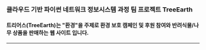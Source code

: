 ### **클라우드 기반 파이썬 네트워크 정보시스템 과정 팀 프로젝트 TreeEarth**   
#### 트리어스(TreeEarth)는 "환경"을 주제로 환경 보호 캠페인 및 후원 참여와 반려식물/나무 상품을 판매하는 웹 사이트 입니다.   
* * *

